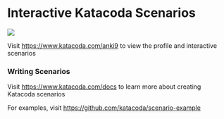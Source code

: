 # Interactive Katacoda Scenarios

[![](http://shields.katacoda.com/katacoda/anki9/count.svg)](https://www.katacoda.com/anki9 "Get your profile on Katacoda.com")

Visit https://www.katacoda.com/anki9 to view the profile and interactive scenarios

### Writing Scenarios
Visit https://www.katacoda.com/docs to learn more about creating Katacoda scenarios

For examples, visit https://github.com/katacoda/scenario-example
